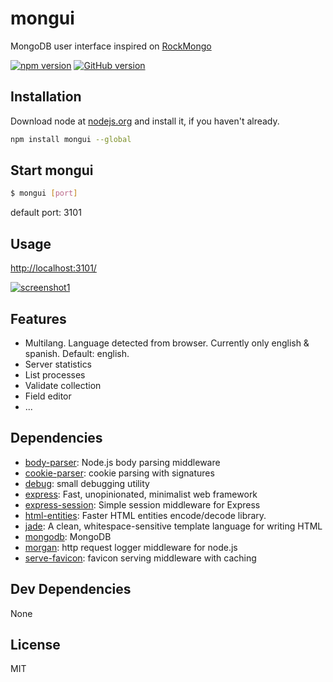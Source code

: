 # mongui 

MongoDB user interface inspired on [RockMongo](https://github.com/iwind/rockmongo)

[![npm version](https://badge.fury.io/js/mongui.png)](http://badge.fury.io/js/mongui)
[![GitHub version](https://badge.fury.io/gh/jjtortosa%2Fmongui.png)](http://badge.fury.io/gh/jjtortosa%2Fmongui)

## Installation

Download node at [nodejs.org](http://nodejs.org) and install it, if you haven't already.

```sh
npm install mongui --global
```

## Start mongui

```bash
$ mongui [port]
```

default port: 3101

## Usage

[http://localhost:3101/](http://localhost:3101/)

[![screenshot1](https://raw.githubusercontent.com/jjtortosa/mongui/master/screenshots/mongui_screenshot1_thumb.png)](https://raw.githubusercontent.com/jjtortosa/mongui/master/screenshots/mongui_screenshot1.png)

## Features

- Multilang. Language detected from browser.
  Currently only english & spanish. Default: english.
- Server statistics
- List processes
- Validate collection
- Field editor
- ...

## Dependencies

- [body-parser](https://github.com/expressjs/body-parser): Node.js body parsing middleware
- [cookie-parser](https://github.com/expressjs/cookie-parser): cookie parsing with signatures
- [debug](https://github.com/visionmedia/debug): small debugging utility
- [express](https://github.com/strongloop/express): Fast, unopinionated, minimalist web framework
- [express-session](https://github.com/expressjs/session): Simple session middleware for Express
- [html-entities](https://github.com/mdevils/node-html-entities): Faster HTML entities encode/decode library.
- [jade](https://github.com/jadejs/jade): A clean, whitespace-sensitive template language for writing HTML
- [mongodb](http://mongodb.github.io/node-mongodb-native/): MongoDB
- [morgan](https://github.com/expressjs/morgan): http request logger middleware for node.js
- [serve-favicon](https://github.com/expressjs/serve-favicon): favicon serving middleware with caching

## Dev Dependencies


None


## License

MIT

